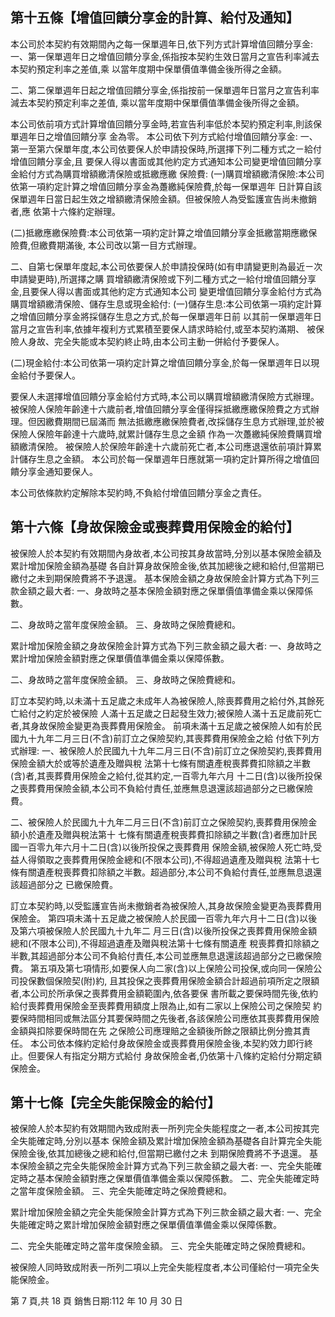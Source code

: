 
## 第十五條【增值回饋分享金的計算、給付及通知】

本公司於本契約有效期間內之每一保單週年日,依下列方式計算增值回饋分享金: 一、第一保單週年日之增值回饋分享金,係指按本契約生效日當月之宣告利率減去本契約預定利率之差值,乘 以當年度期中保單價值準備金後所得之金額。

二、第二保單週年日起之增值回饋分享金,係指按前一保單週年日當月之宣告利率減去本契約預定利率之差值, 乘以當年度期中保單價值準備金後所得之金額。 

本公司依前項方式計算增值回饋分享金時,若宣告利率低於本契約預定利率,則該保單週年日之增值回饋分享 金為零。 本公司依下列方式給付增值回饋分享金: 一、第一至第六保單年度,本公司依要保人於申請投保時,所選擇下列二種方式之ㄧ給付增值回饋分享金,且 要保人得以書面或其他約定方式通知本公司變更增值回饋分享金給付方式為購買增額繳清保險或抵繳應繳 保險費:
(一)購買增額繳清保險:本公司依第一項約定計算之增值回饋分享金為躉繳純保險費,於每一保單週年 日計算自該保單週年日當日起生效之增額繳清保險金額。但被保險人為受監護宣告尚未撤銷者,應 依第十六條約定辦理。

(二)抵繳應繳保險費:本公司依第一項約定計算之增值回饋分享金抵繳當期應繳保險費,但繳費期滿後, 本公司改以第一目方式辦理。

二、自第七保單年度起,本公司依要保人於申請投保時(如有申請變更則為最近ㄧ次申請變更時),所選擇之購 買增額繳清保險或下列二種方式之一給付增值回饋分享金,且要保人得以書面或其他約定方式通知本公司 變更增值回饋分享金給付方式為購買增額繳清保險、儲存生息或現金給付:
(一)儲存生息:本公司依第一項約定計算之增值回饋分享金將採儲存生息之方式,於每一保單週年日前 以其前一保單週年日當月之宣告利率,依據年複利方式累積至要保人請求時給付,或至本契約滿期、 被保險人身故、完全失能或本契約終止時,由本公司主動一併給付予要保人。

(二)現金給付:本公司依第一項約定計算之增值回饋分享金,於每一保單週年日以現金給付予要保人。

要保人未選擇增值回饋分享金給付方式時,本公司以購買增額繳清保險方式辦理。 被保險人保險年齡達十六歲前者,增值回饋分享金僅得採抵繳應繳保險費之方式辦理。但因繳費期間已屆滿而 無法抵繳應繳保險費者,改採儲存生息方式辦理,並於被保險人保險年齡達十六歲時,就累計儲存生息之金額 作為一次躉繳純保險費購買增額繳清保險。 被保險人於保險年齡達十六歲前死亡者,本公司應退還依前項計算累計儲存生息之金額。 本公司於每一保單週年日應就第一項約定計算所得之增值回饋分享金通知要保人。

本公司依條款約定解除本契約時,不負給付增值回饋分享金之責任。

## 第十六條【身故保險金或喪葬費用保險金的給付】

被保險人於本契約有效期間內身故者,本公司按其身故當時,分別以基本保險金額及累計增加保險金額為基礎 各自計算身故保險金後,依其加總後之總和給付,但當期已繳付之未到期保險費將不予退還。 基本保險金額之身故保險金計算方式為下列三款金額之最大者:
一、身故時之基本保險金額對應之保單價值準備金乘以保障係數。

二、身故時之當年度保險金額。 三、身故時之保險費總和。

累計增加保險金額之身故保險金計算方式為下列三款金額之最大者:
一、身故時之累計增加保險金額對應之保單價值準備金乘以保障係數。

二、身故時之當年度保險金額。 三、身故時之保險費總和。

訂立本契約時,以未滿十五足歲之未成年人為被保險人,除喪葬費用之給付外,其餘死亡給付之約定於被保險 人滿十五足歲之日起發生效力;被保險人滿十五足歲前死亡者,其身故保險金變更為喪葬費用保險金。 前項未滿十五足歲之被保險人如有於民國九十九年二月三日(不含)前訂立之保險契約,其喪葬費用保險金之給 付依下列方式辦理: 一、被保險人於民國九十九年二月三日(不含)前訂立之保險契約,喪葬費用保險金額大於或等於遺產及贈與稅 法第十七條有關遺產稅喪葬費扣除額之半數(含)者,其喪葬費用保險金之給付,從其約定,一百零九年六月 十二日(含)以後所投保之喪葬費用保險金額,本公司不負給付責任,並應無息退還該超過部分之已繳保險費。

二、被保險人於民國九十九年二月三日(不含)前訂立之保險契約,喪葬費用保險金額小於遺產及贈與稅法第十 七條有關遺產稅喪葬費扣除額之半數(含)者應加計民國一百零九年六月十二日(含)以後所投保之喪葬費用 保險金額,被保險人死亡時,受益人得領取之喪葬費用保險金總和(不限本公司),不得超過遺產及贈與稅 法第十七條有關遺產稅喪葬費扣除額之半數。超過部分,本公司不負給付責任,並應無息退還該超過部分之 已繳保險費。

訂立本契約時,以受監護宣告尚未撤銷者為被保險人,其身故保險金變更為喪葬費用保險金。 第四項未滿十五足歲之被保險人於民國一百零九年六月十二日(含)以後及第六項被保險人於民國九十九年二 月三日(含)以後所投保之喪葬費用保險金額總和(不限本公司),不得超過遺產及贈與稅法第十七條有關遺產 稅喪葬費扣除額之半數,其超過部分本公司不負給付責任,本公司並應無息退還該超過部分之已繳保險費。 第五項及第七項情形,如要保人向二家(含)以上保險公司投保,或向同一保險公司投保數個保險契(附)約, 且其投保之喪葬費用保險金額合計超過前項所定之限額者,本公司於所承保之喪葬費用金額範圍內,依各要保 書所載之要保時間先後,依約給付喪葬費用保險金至喪葬費用額度上限為止,如有二家以上保險公司之保險契 約要保時間相同或無法區分其要保時間之先後者,各該保險公司應依其喪葬費用保險金額與扣除要保時間在先 之保險公司應理賠之金額後所餘之限額比例分擔其責任。 本公司依本條約定給付身故保險金或喪葬費用保險金後,本契約效力即行終止。但要保人有指定分期方式給付 身故保險金者,仍依第十八條約定給付分期定額保險金。

## 第十七條【完全失能保險金的給付】

被保險人於本契約有效期間內致成附表一所列完全失能程度之一者,本公司按其完全失能確定時,分別以基本 保險金額及累計增加保險金額為基礎各自計算完全失能保險金後,依其加總後之總和給付,但當期已繳付之未 到期保險費將不予退還。 基本保險金額之完全失能保險金計算方式為下列三款金額之最大者:
一、完全失能確定時之基本保險金額對應之保單價值準備金乘以保障係數。 二、完全失能確定時之當年度保險金額。 三、完全失能確定時之保險費總和。

累計增加保險金額之完全失能保險金計算方式為下列三款金額之最大者:
一、完全失能確定時之累計增加保險金額對應之保單價值準備金乘以保障係數。

二、完全失能確定時之當年度保險金額。 三、完全失能確定時之保險費總和。

被保險人同時致成附表一所列二項以上完全失能程度者,本公司僅給付一項完全失能保險金。

第 7 頁,共 18 頁 銷售日期:112 年 10 月 30 日